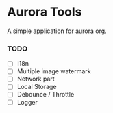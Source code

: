 # Aurora Tools

A simple application for aurora org.

### TODO

- [ ] I18n
- [ ] Multiple image watermark
- [ ] Network part
- [ ] Local Storage
- [ ] Debounce / Throttle
- [ ] Logger
